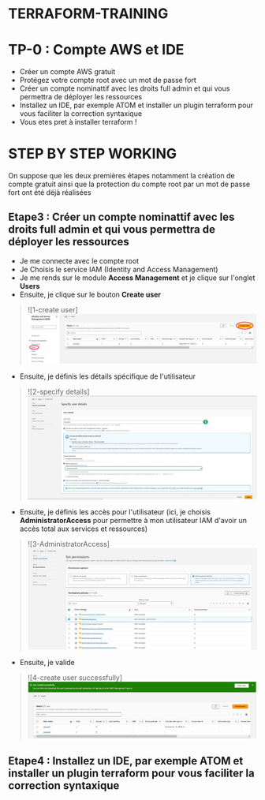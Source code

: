 # TERRAFORM-TRAINING

# TP-0 : Compte AWS et IDE

- Créer un compte AWS gratuit
- Protégez votre compte root avec un mot de passe fort
- Créer un compte nominattif avec les droits full admin et qui vous permettra de déployer les ressources
- Installez un IDE, par exemple ATOM et installer un plugin terraform pour vous faciliter la correction syntaxique
- Vous etes pret à installer terraform !

# STEP BY STEP WORKING

On suppose que les deux premières étapes notamment la création de compte gratuit ainsi que la protection du compte root par un mot de passe fort ont été déjà réalisées

## Etape3 : Créer un compte nominattif avec les droits full admin et qui vous permettra de déployer les ressources
- Je me connecte avec le compte root
- Je Choisis le service IAM (Identity and Access Management)
- Je me rends sur le module **Access Management** et je clique sur l'onglet **Users**
- Ensuite, je clique sur le bouton **Create user** 
> ![1-create user] ![](./images/create-user.jpg)

- Ensuite, je définis les détails spécifique de l'utilisateur
> ![2-specify details] ![](images/specify-details.jpg)

- Ensuite, je définis les accès pour l'utilisateur (ici, je choisis **AdministratorAccess** pour permettre à mon utilisateur IAM d'avoir un accès total aux services et ressources)
> ![3-AdministratorAccess] ![](images/AdministratorAccess.jpg)

- Ensuite, je valide 
> ![4-create user successfully] ![](images/successfull.jpg)


## Etape4 : Installez un IDE, par exemple ATOM et installer un plugin terraform pour vous faciliter la correction syntaxique
